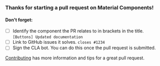 ### Thanks for starting a pull request on Material Components!

#### Don't forget:
- [ ] Identify the component the PR relates to in brackets in the title. ```[Buttons] Updated documentation```
- [ ] Link to GitHub issues it solves. ```closes #1234```
- [ ] Sign the CLA bot. You can do this once the pull request is submitted.

[Contributing](./contributing/README.md#pull-requests) has more information and tips for a great
pull request.
